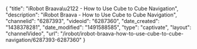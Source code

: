 {
    "title": "iRobot Braava\u2122 - How to Use Cube to Cube Navigation",
    "description": "iRobot Braava - How to Use Cube to Cube Navigation",
    "channelid": "6287393",
    "videoid": "6287360",
    "date_created": "1438378281",
    "date_modified": "1491588585",
    "type": "captivate",
    "layout": "channelVideo",
    "url": "\/irobot\/irobot-braava-how-to-use-cube-to-cube-navigation\/6287393-6287360"
}